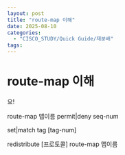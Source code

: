 ```yaml
---
layout: post
title: "route-map 이해"
date: 2025-08-10
categories:
  - "CISCO_STUDY/Quick Guide/재분배"
tags:
---
```






# route-map 이해

요!

route-map 맵이름 permit|deny seq-num

set|match tag [tag-num]

redistribute [프로토콜] route-map 맵이름